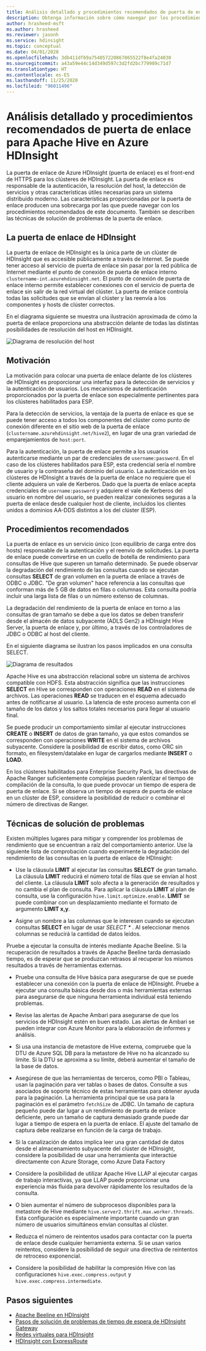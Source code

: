```yaml
---
title: Análisis detallado y procedimientos recomendados de puerta de enlace para Apache Hive en Azure HDInsight
description: Obtenga información sobre cómo navegar por los procedimientos recomendados para ejecutar consultas de Hive en la puerta de enlace de Azure HDInsight.
author: hrasheed-msft
ms.author: hrasheed
ms.reviewer: jasonh
ms.service: hdinsight
ms.topic: conceptual
ms.date: 04/01/2020
ms.openlocfilehash: 3db411df69a754857220867865522f8e4fa24030
ms.sourcegitcommit: a43a59e44c14d349d597c3d2fd2bc779989c71d7
ms.translationtype: HT
ms.contentlocale: es-ES
ms.lasthandoff: 11/25/2020
ms.locfileid: "96011496"
---
```

# <a name="gateway-deep-dive-and-best-practices-for-apache-hive-in-azure-hdinsight"></a>Análisis detallado y procedimientos recomendados de puerta de enlace para Apache Hive en Azure HDInsight

La puerta de enlace de Azure HDInsight (puerta de enlace) es el front-end de HTTPS para los clústeres de HDInsight. La puerta de enlace es responsable de la autenticación, la resolución del host, la detección de servicios y otras características útiles necesarias para un sistema distribuido moderno. Las características proporcionadas por la puerta de enlace producen una sobrecarga por las que puede navegar con los procedimientos recomendados de este documento. También se describen las técnicas de solución de problemas de la puerta de enlace.

## <a name="the-hdinsight-gateway"></a>La puerta de enlace de HDInsight

La puerta de enlace de HDInsight es la única parte de un clúster de HDInsight que es accesible públicamente a través de Internet. Se puede tener acceso al servicio de puerta de enlace sin pasar por la red pública de Internet mediante el punto de conexión de puerta de enlace interno `clustername-int.azurehdinsight.net`. El punto de conexión de puerta de enlace interno permite establecer conexiones con el servicio de puerta de enlace sin salir de la red virtual del clúster. La puerta de enlace controla todas las solicitudes que se envían al clúster y las reenvía a los componentes y hosts de clúster correctos.

En el diagrama siguiente se muestra una ilustración aproximada de cómo la puerta de enlace proporciona una abstracción delante de todas las distintas posibilidades de resolución del host en HDInsight.

![Diagrama de resolución del host](./media/gateway-best-practices/host-resolution-diagram.png "Diagrama de resolución del host")

## <a name="motivation"></a>Motivación

La motivación para colocar una puerta de enlace delante de los clústeres de HDInsight es proporcionar una interfaz para la detección de servicios y la autenticación de usuarios. Los mecanismos de autenticación proporcionados por la puerta de enlace son especialmente pertinentes para los clústeres habilitados para ESP.

Para la detección de servicios, la ventaja de la puerta de enlace es que se puede tener acceso a todos los componentes del clúster como punto de conexión diferente en el sitio web de la puerta de enlace (`clustername.azurehdinsight.net/hive2`), en lugar de una gran variedad de emparejamientos de `host:port`.

Para la autenticación, la puerta de enlace permite a los usuarios autenticarse mediante un par de credenciales de `username:password`. En el caso de los clústeres habilitados para ESP, esta credencial sería el nombre de usuario y la contraseña del dominio del usuario. La autenticación en los clústeres de HDInsight a través de la puerta de enlace no requiere que el cliente adquiera un vale de Kerberos. Dado que la puerta de enlace acepta credenciales de `username:password` y adquiere el vale de Kerberos del usuario en nombre del usuario, se pueden realizar conexiones seguras a la puerta de enlace desde cualquier host de cliente, incluidos los clientes unidos a dominios AA-DDS distintos a los del clúster (ESP).

## <a name="best-practices"></a>Procedimientos recomendados

La puerta de enlace es un servicio único (con equilibrio de carga entre dos hosts) responsable de la autenticación y el reenvío de solicitudes. La puerta de enlace puede convertirse en un cuello de botella de rendimiento para consultas de Hive que superen un tamaño determinado. Se puede observar la degradación del rendimiento de las consultas cuando se ejecutan consultas **SELECT** de gran volumen en la puerta de enlace a través de ODBC o JDBC. "De gran volumen" hace referencia a las consultas que conforman más de 5 GB de datos en filas o columnas. Esta consulta podría incluir una larga lista de filas o un número extenso de columnas.

La degradación del rendimiento de la puerta de enlace en torno a las consultas de gran tamaño se debe a que los datos se deben transferir desde el almacén de datos subyacente (ADLS Gen2) a HDInsight Hive Server, la puerta de enlace y, por último, a través de los controladores de JDBC o ODBC al host del cliente.

En el siguiente diagrama se ilustran los pasos implicados en una consulta SELECT.

![Diagrama de resultados](./media/gateway-best-practices/result-retrieval-diagram.png "Diagrama de resultados")

Apache Hive es una abstracción relacional sobre un sistema de archivos compatible con HDFS. Esta abstracción significa que las instrucciones **SELECT** en Hive se corresponden con operaciones **READ** en el sistema de archivos. Las operaciones **READ** se traducen en el esquema adecuado antes de notificarse al usuario. La latencia de este proceso aumenta con el tamaño de los datos y los saltos totales necesarios para llegar al usuario final.

Se puede producir un comportamiento similar al ejecutar instrucciones **CREATE** o **INSERT** de datos de gran tamaño, ya que estos comandos se corresponden con operaciones **WRITE** en el sistema de archivos subyacente. Considere la posibilidad de escribir datos, como ORC sin formato, en filesystem/datalake en lugar de cargarlos mediante **INSERT** o **LOAD**.

En los clústeres habilitados para Enterprise Security Pack, las directivas de Apache Ranger suficientemente complejas pueden ralentizar el tiempo de compilación de la consulta, lo que puede provocar un tiempo de espera de puerta de enlace. Si se observa un tiempo de espera de puerta de enlace en un clúster de ESP, considere la posibilidad de reducir o combinar el número de directivas de Ranger.

## <a name="troubleshooting-techniques"></a>Técnicas de solución de problemas

Existen múltiples lugares para mitigar y comprender los problemas de rendimiento que se encuentran a raíz del comportamiento anterior. Use la siguiente lista de comprobación cuando experimente la degradación del rendimiento de las consultas en la puerta de enlace de HDInsight:

* Use la cláusula **LIMIT** al ejecutar las consultas **SELECT** de gran tamaño. La cláusula **LIMIT** reducirá el número total de filas que se envían al host del cliente. La cláusula **LIMIT** solo afecta a la generación de resultados y no cambia el plan de consulta. Para aplicar la cláusula **LIMIT** al plan de consulta, use la configuración `hive.limit.optimize.enable`. **LIMIT** se puede combinar con un desplazamiento mediante el formato de argumento **LIMIT x,y**.

* Asigne un nombre a las columnas que le interesen cuando se ejecutan consultas **SELECT** en lugar de usar *SELECT \** . Al seleccionar menos columnas se reducirá la cantidad de datos leídos.

Pruebe a ejecutar la consulta de interés mediante Apache Beeline. Si la recuperación de resultados a través de Apache Beeline tarda demasiado tiempo, es de esperar que se produzcan retrasos al recuperar los mismos resultados a través de herramientas externas.

* Pruebe una consulta de Hive básica para asegurarse de que se puede establecer una conexión con la puerta de enlace de HDInsight. Pruebe a ejecutar una consulta básica desde dos o más herramientas externas para asegurarse de que ninguna herramienta individual está teniendo problemas.

* Revise las alertas de Apache Ambari para asegurarse de que los servicios de HDInsight estén en buen estado. Las alertas de Ambari se pueden integrar con Azure Monitor para la elaboración de informes y análisis.

* Si usa una instancia de metastore de Hive externa, compruebe que la DTU de Azure SQL DB para la metastore de Hive no ha alcanzado su límite. Si la DTU se aproxima a su límite, deberá aumentar el tamaño de la base de datos.

* Asegúrese de que las herramientas de terceros, como PBI o Tableau, usan la paginación para ver tablas o bases de datos. Consulte a sus asociados de soporte técnico de estas herramientas para obtener ayuda para la paginación. La herramienta principal que se usa para la paginación es el parámetro `fetchSize` de JDBC. Un tamaño de captura pequeño puede dar lugar a un rendimiento de puerta de enlace deficiente, pero un tamaño de captura demasiado grande puede dar lugar a tiempo de espera en la puerta de enlace. El ajuste del tamaño de captura debe realizarse en función de la carga de trabajo.

* Si la canalización de datos implica leer una gran cantidad de datos desde el almacenamiento subyacente del clúster de HDInsight, considere la posibilidad de usar una herramienta que interactúe directamente con Azure Storage, como Azure Data Factory

* Considere la posibilidad de utilizar Apache Hive LLAP al ejecutar cargas de trabajo interactivas, ya que LLAP puede proporcionar una experiencia más fluida para devolver rápidamente los resultados de la consulta.

* O bien aumentar el número de subprocesos disponibles para la metastore de Hive mediante `hive.server2.thrift.max.worker.threads`. Esta configuración es especialmente importante cuando un gran número de usuarios simultáneos envían consultas al clúster.

* Reduzca el número de reintentos usados para contactar con la puerta de enlace desde cualquier herramienta externa. Si se usan varios reintentos, considere la posibilidad de seguir una directiva de reintentos de retroceso exponencial.

* Considere la posibilidad de habilitar la compresión Hive con las configuraciones `hive.exec.compress.output` y `hive.exec.compress.intermediate`.

## <a name="next-steps"></a>Pasos siguientes

* [Apache Beeline en HDInsight](../hadoop/apache-hadoop-use-hive-beeline.md)
* [Pasos de solución de problemas de tiempo de espera de HDInsight Gateway](./troubleshoot-gateway-timeout.md)
* [Redes virtuales para HDInsight](../hdinsight-plan-virtual-network-deployment.md)
* [HDInsight con ExpressRoute](../connect-on-premises-network.md)